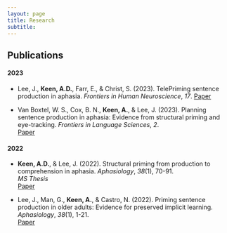 ```yaml
---
layout: page
title: Research
subtitle: 
---
```


## Publications
#### 2023

* Lee, J., **Keen, A.D.**, Farr, E., & Christ, S. (2023). TelePriming sentence production in aphasia. *Frontiers in Human Neuroscience*, *17*.  [Paper](https://doi.org/10.3389/fnhum.2023.1274620)

* Van Boxtel, W. S., Cox, B. N., **Keen, A.**, & Lee, J. (2023). Planning sentence production in aphasia: Evidence from structural priming and eye-tracking. *Frontiers in Language Sciences*, *2*.  
[Paper](https://doi.org/10.3389/flang.2023.1175579)

#### 2022

* **Keen, A.D.**, & Lee, J. (2022). Structural priming from production to comprehension in aphasia. *Aphasiology*, *38*(1), 70-91.  
*MS Thesis*  
[Paper](https://doi.org/10.1080/02687038.2022.2159314)

* Lee, J., Man, G., **Keen, A.**, & Castro, N. (2022). Priming sentence production in older adults: Evidence for preserved implicit learning. *Aphasiology*, *38*(1), 1-21.  
[Paper](https://doi.org/10.1080/02687038.2022.2153326)